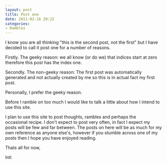 ```yaml
---
layout: post
title: Post one
date: 2011-02-16 20:22
categories:
- Rambles
---
```


I know you are all thinking "this is the second post, not the first" but I have decided to call it post one for a number of reasons.

Firstly. The geeky reason: we all know (or do we) that indices start at zero therefore this post has the index one.

Secondly. The non-geeky reason: The first post was automatically generated and not actually created by me so this is in actual fact my first post.

Personally, I prefer the geeky reason.

Before I ramble on too much I would like to talk a little about how I intend to use this site.

I plan to use this site to post thoughts, rambles and perhaps the occasional recipe. I don't expect to post very often, in fact I expect my posts will be few and far between. The posts on here will be as much for my own reference as anyone else's, however if you stumble across one of my posts then I hope you have enjoyed reading.

Thats all for now,

Inti
